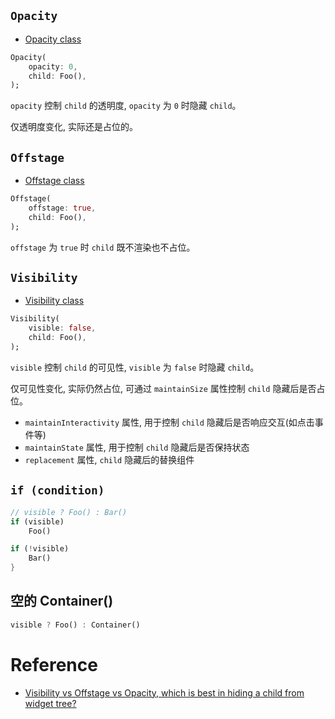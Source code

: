 ## `Opacity`

- [Opacity class](https://api.flutter.dev/flutter/widgets/Opacity-class.html)

```dart
Opacity(
	opacity: 0,
	child: Foo(),
);
```

`opacity` 控制 `child` 的透明度, `opacity` 为 `0` 时隐藏 `child`。

仅透明度变化, 实际还是占位的。

## `Offstage`

- [Offstage class](https://api.flutter.dev/flutter/widgets/Offstage-class.html)

```dart
Offstage(
	offstage: true,
	child: Foo(),
);
```

`offstage` 为 `true` 时 `child` 既不渲染也不占位。

## `Visibility`

- [Visibility class](https://api.flutter.dev/flutter/widgets/Visibility-class.html)

```dart
Visibility(
	visible: false,
	child: Foo(),
);
```

`visible` 控制 `child` 的可见性, `visible` 为 `false` 时隐藏 `child`。

仅可见性变化, 实际仍然占位, 可通过 `maintainSize` 属性控制 `child` 隐藏后是否占位。

- `maintainInteractivity` 属性, 用于控制 `child` 隐藏后是否响应交互(如点击事件等)
- `maintainState` 属性, 用于控制 `child` 隐藏后是否保持状态
- `replacement` 属性, `child` 隐藏后的替换组件

## `if (condition)`

```dart
// visible ? Foo() : Bar()
if (visible)
	Foo()

if (!visible)
	Bar()
}
```

## 空的 Container()

```dart
visible ? Foo() : Container()
```

# Reference

* [Visibility vs Offstage vs Opacity, which is best in hiding a child from widget tree?](https://stackoverflow.com/questions/62355547/visibility-vs-offstage-vs-opacity-which-is-best-in-hiding-a-child-from-widget-t)